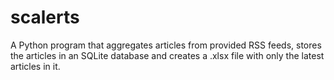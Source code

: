 # scalerts
A Python program that aggregates articles from provided RSS feeds, stores the articles in an SQLite database and creates a .xlsx file with only the latest articles in it.
